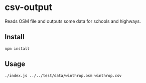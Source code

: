 # csv-output

Reads OSM file and outputs some data for schools and highways.

## Install

    npm install

## Usage

    ./index.js ../../test/data/winthrop.osm winthrop.csv

